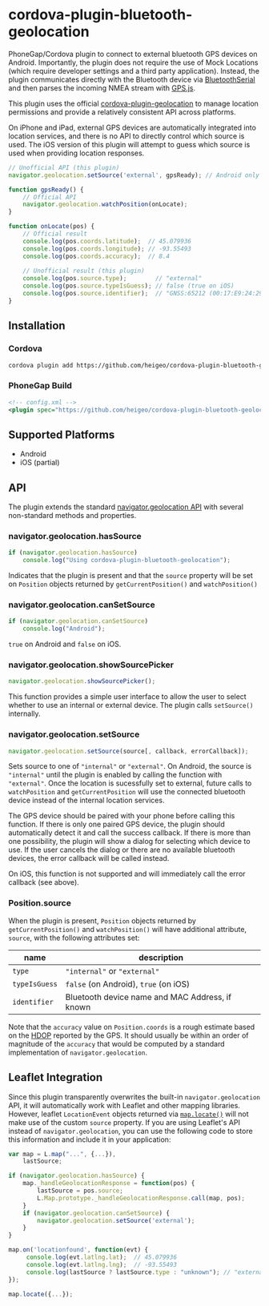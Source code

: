 # cordova-plugin-bluetooth-geolocation

PhoneGap/Cordova plugin to connect to external bluetooth GPS devices on Android.  Importantly, the plugin does not require the use of Mock Locations (which require developer settings and a third party application).  Instead, the plugin communicates directly with the Bluetooth device via [BluetoothSerial] and then parses the incoming NMEA stream with [GPS.js].

This plugin uses the official [cordova-plugin-geolocation] to manage location permissions and provide a relatively consistent API across platforms.

On iPhone and iPad, external GPS devices are automatically integrated into location services, and there is no API to directly control which source is used.  The iOS version of this plugin will attempt to guess which source is used when providing location responses.

```javascript
// Unofficial API (this plugin)
navigator.geolocation.setSource('external', gpsReady); // Android only

function gpsReady() {
    // Official API
    navigator.geolocation.watchPosition(onLocate);
}

function onLocate(pos) {
    // Official result
    console.log(pos.coords.latitude);  // 45.079936
    console.log(pos.coords.longitude); // -93.55493
    console.log(pos.coords.accuracy);  // 8.4
    
    // Unofficial result (this plugin)
    console.log(pos.source.type);        // "external"
    console.log(pos.source.typeIsGuess); // false (true on iOS)
    console.log(pos.source.identifier);  // "GNSS:65212 (00:17:E9:24:29:55)"
}
```

## Installation

### Cordova
```bash
cordova plugin add https://github.com/heigeo/cordova-plugin-bluetooth-geolocation
```

### PhoneGap Build
```xml
<!-- config.xml -->
<plugin spec="https://github.com/heigeo/cordova-plugin-bluetooth-geolocation.git" />
```

## Supported Platforms

 * Android
 * iOS (partial)

## API

The plugin extends the standard [navigator.geolocation API][cordova-plugin-geolocation] with several non-standard methods and properties.

### navigator.geolocation.hasSource
```javascript
if (navigator.geolocation.hasSource)
    console.log("Using cordova-plugin-bluetooth-geolocation");
```
Indicates that the plugin is present and that the `source` property will be set on `Position` objects returned by `getCurrentPosition()` and `watchPosition()`

   
### navigator.geolocation.canSetSource
```javascript
if (navigator.geolocation.canSetSource)
    console.log("Android");
```

`true` on Android and `false` on iOS.

### navigator.geolocation.showSourcePicker

```javascript
navigator.geolocation.showSourcePicker();
```

This function provides a simple user interface to allow the user to select whether to use an internal or external device.  The plugin calls `setSource()` internally.

### navigator.geolocation.setSource

```javascript
navigator.geolocation.setSource(source[, callback, errorCallback]);
```

Sets source to one of `"internal"` or `"external"`.  On Android, the source is `"internal"` until the plugin is enabled by calling the function with `"external"`.  Once the location is sucessfully set to external, future calls to `watchPosition` and `getCurrentPosition` will use the connected bluetooth device instead of the internal location services.

The GPS device should be paired with your phone before calling this function.  If there is only one paired GPS device, the plugin should automatically detect it and call the success callback.  If there is more than one possibility, the plugin will show a dialog for selecting which device to use.  If the user cancels the dialog or there are no available bluetooth devices, the error callback will be called instead.

On iOS, this function is not supported and will immediately call the error callback (see above).

### Position.source

When the plugin is present, `Position` objects returned by `getCurrentPosition()` and `watchPosition()` will have additional attribute, `source`, with the following attributes set:

name | description
-----|--------------
`type` | `"internal"` or `"external"`
`typeIsGuess` | `false` (on Android), `true` (on iOS)
`identifier` | Bluetooth device name and MAC Address, if known

Note that the `accuracy` value on `Position.coords` is a rough estimate based on the [HDOP] reported by the GPS.  It should usually be within an order of magnitude of the `accuracy` that would be computed by a standard implementation of `navigator.geolocation`.

## Leaflet Integration

Since this plugin transparently overwrites the built-in `navigator.geolocation` API, it will automatically work with Leaflet and other mapping libraries.  However, leaflet `LocationEvent` objects returned via [`map.locate()`][map.locate] will not make use of the custom `source` property.  If you are using Leaflet's API instead of `navigator.geolocation`, you can use the following code to store this information and include it in your application:

```javascript
var map = L.map("...", {...}),
    lastSource;

if (navigator.geolocation.hasSource) {
    map._handleGeolocationResponse = function(pos) {
        lastSource = pos.source;
        L.Map.prototype._handleGeolocationResponse.call(map, pos);
    }
    if (navigator.geolocation.canSetSource) {
        navigator.geolocation.setSource('external');
    }
}

map.on('locationfound', function(evt) {
     console.log(evt.latlng.lat);  // 45.079936
     console.log(evt.latlng.lng);  // -93.55493
     console.log(lastSource ? lastSource.type : "unknown"); // "external"
});

map.locate({...});
```

[bluetoothSerial]: https://github.com/don/BluetoothSerial
[GPS.js]: https://github.com/infusion/GPS.js
[cordova-plugin-geolocation]: https://github.com/apache/cordova-plugin-geolocation
[HDOP]: https://en.wikipedia.org/wiki/Dilution_of_precision_(navigation)
[map.locate]: http://leafletjs.com/reference-1.1.0.html#map-locate
